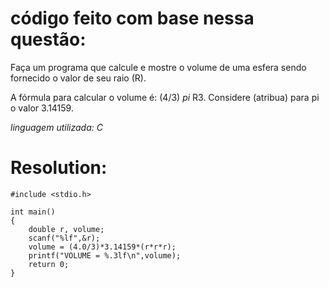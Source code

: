 código feito com base nessa questão:
=====

Faça um programa que calcule e mostre o volume de uma esfera sendo fornecido o valor de seu raio (R). 

A fórmula para calcular o volume é: (4/3) *pi* R3. Considere (atribua) para pi o valor 3.14159.

*linguagem utilizada: C*

Resolution:
=====

	#include <stdio.h>

	int main()
	{
		double r, volume;
		scanf("%lf",&r);
		volume = (4.0/3)*3.14159*(r*r*r);
		printf("VOLUME = %.3lf\n",volume);
		return 0;
	}
